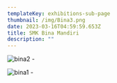 ```yaml
---
templateKey: exhibitions-sub-page
thumbnail: /img/Bina3.png
date: 2023-03-16T04:59:59.653Z
title: SMK Bina Mandiri
description: ""
---
```

![bina2](/img/Bina2.png) -

![bina1](/img/12legok22.png) -


